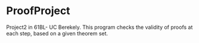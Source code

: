 ProofProject
============

Project2 in 61BL- UC Berekely. This program checks the validity of proofs at each step, based on a given theorem set.
